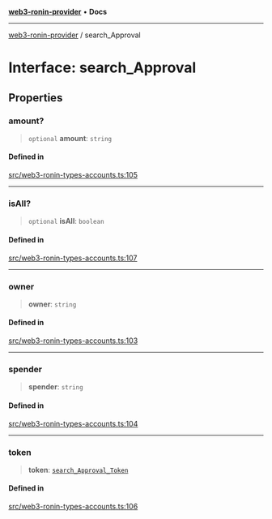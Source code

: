 [**web3-ronin-provider**](../README.md) • **Docs**

***

[web3-ronin-provider](../globals.md) / search\_Approval

# Interface: search\_Approval

## Properties

### amount?

> `optional` **amount**: `string`

#### Defined in

[src/web3-ronin-types-accounts.ts:105](https://github.com/chuacw/web3-ronin-provider/blob/3fc214e27766815592deb24c85c0a23477593bed/src/web3-ronin-types-accounts.ts#L105)

***

### isAll?

> `optional` **isAll**: `boolean`

#### Defined in

[src/web3-ronin-types-accounts.ts:107](https://github.com/chuacw/web3-ronin-provider/blob/3fc214e27766815592deb24c85c0a23477593bed/src/web3-ronin-types-accounts.ts#L107)

***

### owner

> **owner**: `string`

#### Defined in

[src/web3-ronin-types-accounts.ts:103](https://github.com/chuacw/web3-ronin-provider/blob/3fc214e27766815592deb24c85c0a23477593bed/src/web3-ronin-types-accounts.ts#L103)

***

### spender

> **spender**: `string`

#### Defined in

[src/web3-ronin-types-accounts.ts:104](https://github.com/chuacw/web3-ronin-provider/blob/3fc214e27766815592deb24c85c0a23477593bed/src/web3-ronin-types-accounts.ts#L104)

***

### token

> **token**: [`search_Approval_Token`](search_Approval_Token.md)

#### Defined in

[src/web3-ronin-types-accounts.ts:106](https://github.com/chuacw/web3-ronin-provider/blob/3fc214e27766815592deb24c85c0a23477593bed/src/web3-ronin-types-accounts.ts#L106)

